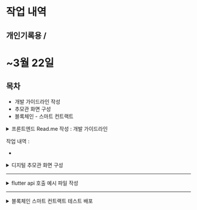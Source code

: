 # 작업 내역

## 개인기록용 / 

# ~3월 22일

## 목차
- 개발 가이드라인 작성
- 추모관 화면 구성
- 블록체인 - 스마트 컨트랙트 

<details>
<summary>
프론트엔드 Read.me 작성 : 개발 가이드라인 
</summary>
<div markdown='1'>

# 개발 가이드
> 개인 학습 겸 쓰여진 가이드입니다.
>
> 따르면 나쁠건 없고, 안따라도 문제없습니다 굿  


![alt text](5mins.png)

## 네이밍 컨벤션

1. 폴더 이름에는 대문자를 사용하지 않습니다. 
2. 변수와 함수 이름은 `lowerCamelCase`를 사용합니다.
3. 클래스 이름은 `UpperCamelCase`를 사용합니다.
4. 상수는 `UPPERCASE_WITH_UNDERSCORES`를 사용합니다.

```dart
//클래스
class UserProfile {
  // 변수 이름 
  final String userName;
  final String userEmail;
  // 상수 예시
  static const int MAX_LOGIN_ATTEMPTS = 5; 

  // 생성자
  UserProfile(this.userName, this.userEmail);

  // 메서드 (lowerCamelCase)
  void displayUserInfo(){
    print('유저 : $userName\n 이메일 : $userEmail');
  }
}
```

## 코드 포멧팅
1. 한 줄은 80~100자 미만으로 작성합니다.
2. 일반적인 경우로 기본적으로 제공되는 IDE의 자동완성 혹은 `dartfmt`를 따릅니다.


## 폴더구조
> 이 폴더 구조의 규칙은 "Memorial, Will, Main" 등 기능단위 기준으로 구분하는 규칙보다 우선되지는 않습니다. 
>
> 추후 협의 예정입니다. 자율적인 판단, 실행을 권장/존중합니다.



1. 폴더는 기본적으로 models, view_models, view로 구성되는 것이 바람직합니다.  이는 MVVM 패턴을 따르는 각 구성 요소를 의미합니다.
   - `models` :  데이터를 나타내는 클래스를 포함합니다.
   - `view_models` : 상태 관리와 로직을 처리하는 클래스를 포함합니다.
   - `views` : 사용자 인터페이스를 구성하는 위젯을 포함합니다. 

2. `widgets` : 공통적으로 사용되는 위젯이 자리하게 됩니다.
  - 위젯의 사용에 관한 주석을 권장합니다.
  - 위젯의 필수요소와 선택사항의 기록 또한 권장합니다.

```
/lib
  /models
    - user_model.dart
  /view_models
    - user_view_model.dart
  /views
    - user_profile_page.dart
  /widgets
    - custom_button.dart
```


### MVVM 패턴
> 과감히 건너뛰는 것 또한 하나의 방법
```dart
// Model : 데이터를 나타냅니다.
class User {
  final String name;
  final String email;

  User({required this.name, required this.email});
}

// ViewModel : 상태 관리와 로직을 처리합니다.
class UserViewModel with ChangeNotifier {
  User _user = User(name: 'Initial Name', email: 'Initial Email');

  User get user => _user;

  void updateUser(User newUser) {
    _user = newUser;
    notifyListeners();
  }
}

// View  : 사용자 인터페이스를 나타냅니다.
class UserProfilePage extends StatelessWidget {
  @override
  Widget build(BuildContext context) {
    return ChangeNotifierProvider(
      create: (context) => UserViewModel(),
      child: Scaffold(
        appBar: AppBar(
          title: Text('User Profile'),
        ),
        body: Consumer<UserViewModel>(
          builder: (context, viewModel, child) => Padding(
            padding: const EdgeInsets.all(8.0),
            child: Column(
              children: <Widget>[
                Text('Name: ${viewModel.user.name}'),
                Text('Email: ${viewModel.user.email}'),
                ElevatedButton(
                  onPressed: () {
                    // Update user info
                    viewModel.updateUser(
                      User(name: 'Updated Name', email: 'Updated Email'),
                    );
                  },
                  child: Text('Update Info'),
                ),
              ],
            ),
          ),
        ),
      ),
    );
  }
}
```
> 해당 코드는 사용자의 이름과 이메일을 표시하는 간단한 사용자 프로필을 나타내고 있습니다. 이것을 표현하기 위해 `ChangeNotifier`와 `Consumer`가 사용되었습니다.


## 주석 //
주석의 사용은 **권장**됩니다.   
클래스의 사용과 기능에 대한 주석은 코드 유지보수를 위한 이해 과정에 효과적이리라 예상합니다.


## 라이브러리 / plugins
> 사용을 말리지 않습니다.   
> 하지만 무분별한 추가는 사양합니다.



## 상태관리 with provider

1. 상태를 가진 클래스는 `ChangeNotifier를` 확장합니다. 상태가 변경될 때마다 `notifyListeners()`를 호출하여 상태 변경을 알립니다.
2. `ChangeNotifierProvider는` `ChangeNotifier를` 제공하는 위젯입니다. 이를 사용하여 상태를 가진 객체를 위젯 트리에 제공합니다.
3. `Consumer는` `ChangeNotifierProvider로부터` 상태를 소비하는 위젯입니다. 상태가 변경될 때마다 자동으로 다시 빌드됩니다.
4. `Selector는` `Consumer와` 유사하지만, 특정 상태 변경에만 반응하도록 설정할 수 있습니다.

```dart
// 상태를 가진 클래스 예시 - viewModel
class CounterModel with ChangeNotifier {
  int _count = 0;

  int get count => _count;

  void increment() {
    _count++;
    // 상태가 변경될 때 마다 리스너들에게 알립니다.
    notifyListeners(); 
  }
}

// 상태를 제공하는 위젯 예시
class CounterProvider extends StatelessWidget {
  @override
  Widget build(BuildContext context) {
    return ChangeNotifierProvider(
      create: (context) => CounterModel(),
      child: CounterPage(),
    );
  }
}

// 상태를 소비하는 위젯 예시 view
class CounterPage extends StatelessWidget {
  @override
  Widget build(BuildContext context) {
    return Scaffold(
      appBar: AppBar(
        title: Text('Provider Example'),
      ),
      body: Center(
        child: Consumer<CounterModel>(
          builder: (context, counter, child) => Text('Count: ${counter.count}'),
        ),
      ),
      floatingActionButton: FloatingActionButton(
        onPressed: () {
          // 상태 변경
          context.read<CounterModel>().increment();
        },
        child: Icon(Icons.add),
      ),
    );
  }
}

```

## 에러 처리
`try-catch`를 블록을 통해 오류 메시지를 표시합니다.

```dart
  try {
  final directory = await getApplicationDocumentsDirectory();
  final filePath = '${directory.path}/컨벤션.txt';
  final file = File(filePath);
  String fileContents = await file.readAsString();
  print(fileContents);
  } catch (e) {
  print('An error occurred: $e');
  }
```

2024_03_16 작성.
2024_03_17 00:38 최종수정.
2024_03_22 Readme.md 제출
</div>
</details>


작업 내역 : 

- 
  
<details>

<summary>
디지털 추모관 화면 구성
</summary>

> model 작업 필요한 상황입니다.

## veiw

1. 각 탭(사진, 동영상, 편지) 기본 레이아웃 구성
   
2. 사진
   1.  무한 스크롤 구현 (SliverGrid) 
   2.  LongPress를 통한 이미지 미리보기 오버레이 구현
   3.  BE 와 testApi 를 통한 api 호출 확인

3. 동영상
   1.  화면 중앙 동영상 자동 재생
   2.  동영상 썸네일 제공
   3.  LongPress 를 통한 일시 정지 
   4.  tap 하여 정지 
   5.  무한스크롤 (ListView)

4. 편지
   1. 무한스크롤 구현 (SliverGrid) 

</details>

---

<details>

<summary>
  flutter api 호출 예시 파일 작성
</summary>

- dart에서 제공하는 http가 아닌 dio를 사용해 api 호출을 진행합니다.
-  Json 자료 처리가 간편해집니다!

```dart

// frontend/lib/dio_api_request_examples.dart

import 'package:flutter/material.dart'; //debugPrint 사용 위함
import 'package:dio/dio.dart'; // Dio 사용 위함 

// Dio는 HTTP 클라이언트로서, Dart 언어로 작성된 비동기 HTTP 클라이언트 프레임워크.

class DioExamples {
final dio = Dio(); // 
void GetRequest() async {
  Response response = await dio.get('http://j10c208.p.ssafy.io:8080/api/test');
  debugPrint(response.data.toString());
}

void PostRequest() async {
  Response response = await dio.post('http://j10c208.p.ssafy.io:8080/api/test');
  debugPrint(response.data.toString());
}

void PutRequest() async {
  Response response = await dio.put('http://j10c208.p.ssafy.io:8080/api/test');
  debugPrint(response.data.toString());
}

void DeleteRequest() async {
  Response response = await dio.delete('http://j10c208.p.ssafy.io:8080/api/test');
  debugPrint(response.data.toString());
}

void DownloadRequest() async {
  Response response = await dio.download('http://j10c208.p.ssafy.io:8080/api/test', 'downloadPath');
  debugPrint(response.data.toString());
}
// 대충 이런식으로 사용하면 됩니다.

/* Dio의 Response 구성
final response = await dio.get('https://pub.dev');
print(response.data);
print(response.headers);
print(response.requestOptions);
print(response.statusCode);
*/

// dio의 주요 메서드
// get, post, put, delete, download, head, patch, request
// 이 중에서 get, post, put, delete, download를 사용하면 됩니다.
// https://pub.dev/packages/dio 참고
}
```

</details>

---

<details>

<summary>
  블록체인 스마트 컨트랙트 테스트 배포
</summary>

### remix ide 배포 후 트랜잭션 확인
.sol : 실습용 스마트 컨트랙트

```solidity
// frontend/smart_contract/test.sol
// SPDX-License-Identifier: MIT
pragma solidity =0.8.18;

contract Test {

  address owner;
  uint128  number;
  uint128[] numberList; 
  uint128 isActivated = 0;

  constructor() {
    owner = msg.sender;
  }  

  modifier onlyOwner() {
    require (msg.sender == owner, unicode"사용자 정보가 일치하지 않습니다");
    _;
  }

  function setNumber(uint128 _number) public onlyOwner returns (string memory) {
    number = _number;
    isActivated++;

    return unicode"숫자가 저장되었습니다";
  }

  function checkNumber(uint128 _number) public view returns (string memory) {
    if (number == _number) {
      return unicode"숫자가 일치합니다";
    } else {
      return unicode"숫자가 일치하지 않습니다";
    }
  }

  function getNumber() public view returns (uint128) {
    return number;
  }

  function addNumberList(uint128 _number) public onlyOwner {
    numberList.push(_number);
    isActivated++;
  }

  function getNumberList() public view returns (uint128[] memory) {
    return numberList;
  }
  
  function checkActivated() public view returns(uint128) {
    return isActivated;
  } 
}
```

### flutter app 내부 트랜잭션 확인
1. flutter app 내부 블록체인 테스트 페이지에서 버튼 클릭시 디버그 콘솔에 입력됩니다.
2. remix ide에서 컨트랙트 주소를 통해 트랜잭션의 확인이 가능합니다.

### flutter app 내부 스마트 컨트랙트 배포 확인
1. 개인지갑을 통한 테스트 컨트랙트 배포
2. remix Ide 를 통한 Abi, bytecode 복사 후 입력
3. 디버그 콘솔 or remix Ide 에서 컨트랙트 주소를 통해 사용/확인 가능합니다.

</details>